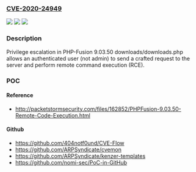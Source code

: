 ### [CVE-2020-24949](https://cve.mitre.org/cgi-bin/cvename.cgi?name=CVE-2020-24949)
![](https://img.shields.io/static/v1?label=Product&message=n%2Fa&color=blue)
![](https://img.shields.io/static/v1?label=Version&message=n%2Fa&color=blue)
![](https://img.shields.io/static/v1?label=Vulnerability&message=n%2Fa&color=brighgreen)

### Description

Privilege escalation in PHP-Fusion 9.03.50 downloads/downloads.php allows an authenticated user (not admin) to send a crafted request to the server and perform remote command execution (RCE).

### POC

#### Reference
- http://packetstormsecurity.com/files/162852/PHPFusion-9.03.50-Remote-Code-Execution.html

#### Github
- https://github.com/404notf0und/CVE-Flow
- https://github.com/ARPSyndicate/cvemon
- https://github.com/ARPSyndicate/kenzer-templates
- https://github.com/nomi-sec/PoC-in-GitHub

